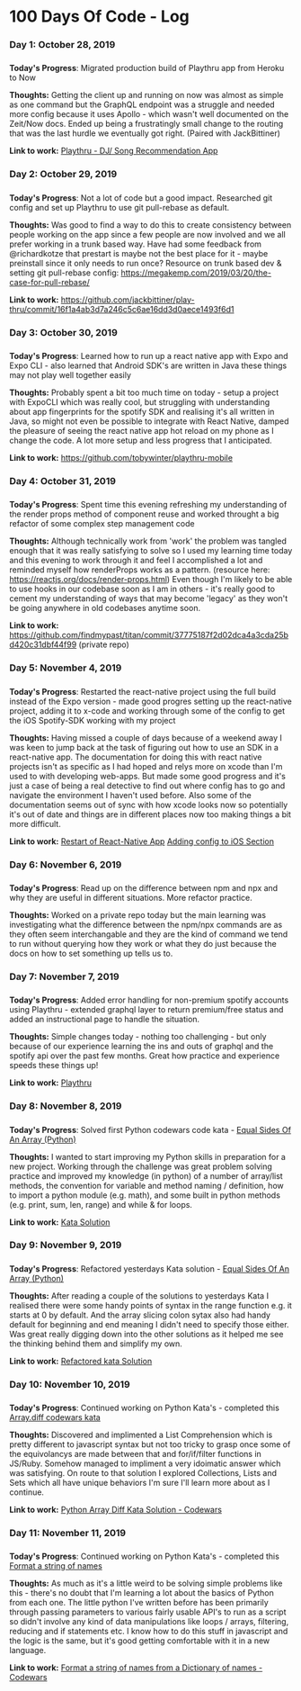# 100 Days Of Code - Log

### Day 1: October 28, 2019
##### 

**Today's Progress**: Migrated production build of Playthru app from Heroku to Now

**Thoughts:** Getting the client up and running on now was almost as simple as one command but the GraphQL endpoint was a struggle and needed more config because it uses Apollo - which wasn't well documented on the Zeit/Now docs. Ended up being a frustratingly small change to the routing that was the last hurdle we eventually got right. (Paired with JackBittiner)

**Link to work:** [Playthru - DJ/ Song Recommendation App](https://github.com/jackbittiner/play-thru)

### Day 2: October 29, 2019
##### 

**Today's Progress**: Not a lot of code but a good impact. Researched git config and set up Playthru to use git pull-rebase as default.

**Thoughts:** Was good to find a way to do this to create consistency between people working on the app since a few people are now involved and we all prefer working in a trunk based way. Have had some feedback from @richardkotze that prestart is maybe not the best place for it - maybe preinstall since it only needs to run once? 
Resource on trunk based dev & setting git pull-rebase config: https://megakemp.com/2019/03/20/the-case-for-pull-rebase/

**Link to work:** https://github.com/jackbittiner/play-thru/commit/16f1a4ab3d7a246c5c6ae16dd3d0aece1493f6d1

### Day 3: October 30, 2019
##### 

**Today's Progress**: Learned how to run up a react native app with Expo and Expo CLI - also learned that Android SDK's are written in Java these things may not play well together easily  

**Thoughts:** Probably spent a bit too much time on today - setup a project with ExpoCLI which was really cool, but struggling with understanding about app fingerprints for the spotify SDK and realising it's all written in Java, so might not even be possible to integrate with React Native, damped the pleasure of seeing the react native app hot reload on my phone as I change the code. A lot more setup and less progress that I anticipated. 

**Link to work:** https://github.com/tobywinter/playthru-mobile


### Day 4: October 31, 2019
##### 

**Today's Progress**: Spent time this evening refreshing my understanding of the render props method of component reuse and worked throught a big refactor of some complex step management code   

**Thoughts:** Although technically work from 'work' the problem was tangled enough that it was really satisfying to solve so I used my learning time today and this evening to work through it and feel I accomplished a lot and reminded myself how renderProps works as a pattern. (resource here: https://reactjs.org/docs/render-props.html) Even though I'm likely to be able to use hooks in our codebase soon as I am in others - it's really good to cement my understanding of ways that may become 'legacy' as they won't be going anywhere in old codebases anytime soon. 


**Link to work:** https://github.com/findmypast/titan/commit/37775187f2d02dca4a3cda25bd420c31dbf44f99 (private repo)


### Day 5: November 4, 2019
##### 

**Today's Progress**: Restarted the react-native project using the full build instead of the Expo version - made good progres setting up the react-native project, adding it to x-code and working through some of the config to get the iOS Spotify-SDK working with my project    

**Thoughts:** Having missed a couple of days because of a weekend away I was keen to jump back at the task of figuring out how to use an SDK in a react-native app. The documentation for doing this with react native projects isn't as specific as I had hoped and relys more on xcode than I'm used to with developing web-apps. But made some good progress and it's just a case of being a real detective to find out where config has to go and navigate the environment I haven't used before. Also some of the documentation seems out of sync with how xcode looks now so potentially it's out of date and things are in different places now too making things a bit more difficult. 

**Link to work:** 
[Restart of React-Native App](https://github.com/tobywinter/playthru-mobile/commit/30d8c05a181bb4b34b0a5603308624ec55e11494)
[Adding config to iOS Section](https://github.com/tobywinter/playthru-mobile/commit/901f06abebc4cc0e35f1f4ff6e8101c5952a9745)

### Day 6: November 6, 2019
##### 

**Today's Progress**: Read up on the difference between npm and npx and why they are useful in different situations. More refactor practice.    

**Thoughts:** Worked on a private repo today but the main learning was investigating what the difference between the npm/npx commands are as they often seem interchangable and they are the kind of command we tend to run without querying how they work or what they do just because the docs on how to set something up tells us to. 

### Day 7: November 7, 2019
##### 

**Today's Progress**: Added error handling for non-premium spotify accounts using Playthru - extended graphql layer to return premium/free status and added an instructional page to handle the situation. 

**Thoughts:** Simple changes today - nothing too challenging - but only because of our experience learning the ins and outs of graphql and the spotify api over the past few months. Great how practice and experience speeds these things up! 

**Link to work:** [Playthru](https://github.com/jackbittiner/play-thru/commit/f3a3ebd8d6694310cc41b1729f943a95f6ceeced)

### Day 8: November 8, 2019
##### 

**Today's Progress**: Solved first Python codewars code kata - [Equal Sides Of An Array (Python)](https://www.codewars.com/kata/equal-sides-of-an-array/python)

**Thoughts:** I wanted to start improving my Python skills in preparation for a new project. Working through the challenge was great problem solving practice and improved my knowledge (in python) of a number of array/list methods, the convention for variable and method naming / definition, how to import a python module (e.g. math), and some built in python methods (e.g. print, sum, len, range) and while & for loops. 

**Link to work:** [Kata Solution](https://www.codewars.com/kata/reviews/567ad7a5e9a74b5cba000036/groups/5dc76d8fcb9f1900013b2fd2)


### Day 9: November 9, 2019
##### 

**Today's Progress**: Refactored yesterdays Kata solution - [Equal Sides Of An Array (Python)](https://www.codewars.com/kata/equal-sides-of-an-array/python)

**Thoughts:** After reading a couple of the solutions to yesterdays Kata I realised there were some handy points of syntax in the range function e.g. it starts at 0 by default. And the array slicing colon sytax also had handy default for beginning and end meaning I didn't need to specify those either. Was great really digging down into the other solutions as it helped me see the thinking behind them and simplify my own. 

**Link to work:** [Refactored kata Solution](https://www.codewars.com/kata/reviews/567ad7a5e9a74b5cba000036/groups/5dc84d6ba613a800013fc43c)



### Day 10: November 10, 2019
##### 

**Today's Progress**: Continued working on Python Kata's - completed this [Array.diff codewars kata](https://www.codewars.com/kata/array-dot-diff/python)

**Thoughts:**  Discovered and implimented a List Comprehension which is pretty different to javascript syntax but not too tricky to grasp once some of the equivolancys are made between that and for/if/filter functions in JS/Ruby. Somehow managed to impliment a very idoimatic answer which was satisfying. On route to that solution I explored Collections, Lists and Sets which all have unique behaviors I'm sure I'll learn more about as I continue. 

**Link to work:** [Python Array Diff Kata Solution - Codewars](https://www.codewars.com/kata/reviews/5520ac91933cd0a1560002d2/groups/5520cb79ecb433d4890003a0)



### Day 11: November 11, 2019
##### 

**Today's Progress**: Continued working on Python Kata's - completed this [Format a string of names](https://www.codewars.com/kata/format-a-string-of-names-like-bart-lisa-and-maggie/python)

**Thoughts:** As much as it's a little weird to be solving simple problems like this - there's no doubt that I'm learning a lot about the basics of Python from each one. The little python I've written before has been primarily through passing parameters to various fairly usable API's to run as a script so didn't involve any kind of data manipulations like loops / arrays, filtering, reducing and if statements etc. I know how to do this stuff in javascript and the logic is the same, but it's good getting comfortable with it in a new language.

**Link to work:** [Format a string of names from a Dictionary of names - Codewars](https://www.codewars.com/kata/format-a-string-of-names-like-bart-lisa-and-maggie/solutions/python/me/best_practice)
